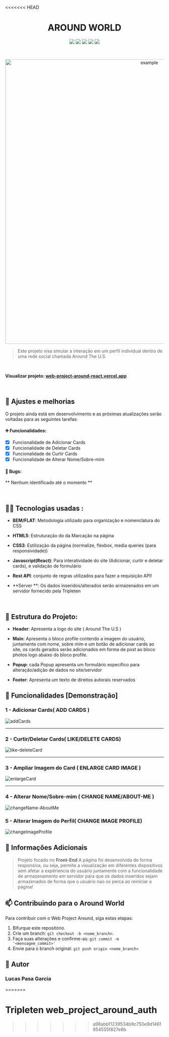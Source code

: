 <<<<<<< HEAD
<h1 align="center">
  AROUND WORLD
</h1>

<p align="center">
  <img src="https://img.shields.io/github/repo-size/Lucas2907/web_project_around_react?style=for-the-badge">
  <img src="https://img.shields.io/github/languages/count/Lucas2907/web_project_around_react?style=for-the-badge">
  <img src="https://img.shields.io/github/forks/Lucas2907/web_project_around_react?style=for-the-badge">
  <img src="https://img.shields.io/bitbucket/issues/Lucas2907/web_project_around_react?style=for-the-badge">
  <img src="https://img.shields.io/bitbucket/pr-raw/Lucas2907/web_project_around_react?style=for-the-badge">
</p>  
  <br>
  
  <p align="center">
    <img src="https://github.com/user-attachments/assets/75c4f06b-c30d-4782-b53c-6b5b2fc95cdb" alt="example" width="900"/>
  </p>  

  
> Este projeto visa simular a interação em um perfil individual dentro de uma rede social chamada Around The U.S.
<br>

**Visualizar projeto: [web-project-around-react.vercel.app](https://web-project-around-react-lucas2907s-projects.vercel.app/)**

<br>

## 🔧 Ajustes e melhorias

O projeto ainda está em desenvolvimento e as próximas atualizações serão voltadas para as seguintes tarefas:

#### ➕ Funcionalidades: 
- [x] Funcionalidade de Adicionar Cards
- [x] Funcionalidade de Deletar Cards
- [x] Funcionalidade de Curtir Cards
- [x] Funcionalidade de Alterar Nome/Sobre-mim

#### 🐞 Bugs: 

** Nenhum identificado até o momento **

<br>

## 🧑‍💻 Tecnologias usadas :

- **BEM/FLAT**: Metodologia utilizado para organização e nomenclatura do CSS

- **HTML5**: Estruturação do da Marcação na página

- **CSS3**: Estilização da página (normalize, flexbox, media queries (para responsividade))

- **Javascript(React)**: Para interatividade do site (Adicionar, curtir e deletar cards), e validação de formulário

- **Rest API**: conjunto de regras utilizados para fazer a requisição API!

- **Server **: Os dados inseridos/alterados serão armazenados em um servidor fornecido pela Tripleten

<br> 

## 🧱 Estrutura do Projeto:

- **Header**: Apresenta a logo do site ( Around The U.S )
  
- **Main**: Apresenta o bloco profile contendo a imagem do usuário, juntamente com nome, sobre mim e um botão de adicionar cards ao site, os cards gerados serão adicionados em forma de post ao bloco photos logo abaixo do bloco profile.

- **Popup**: cada Popup apresenta um formulário especifico para alteração/adição de dados no site/servidor
  
- **Footer**: Apresenta um texto de direitos autorais reservados

## 👀 Funcionalidades [Demonstração]


### 1 - Adicionar Cards( ADD CARDS )

 ![addCards](https://github.com/user-attachments/assets/b9d26aea-566d-49a4-b80c-ca935697563f)

---

### 2 - Curtir/Deletar Cards( LIKE/DELETE CARDS)

![like-deleteCard](https://github.com/user-attachments/assets/e6862e91-d5ef-47a2-bb4e-76edba7646fc)

---

### 3 - Ampliar Imagem do Card ( ENLARGE CARD IMAGE )

![enlargeCard](https://github.com/user-attachments/assets/5b45d718-317e-4fc1-b750-53ca068055de)


---

### 4 - Alterar Nome/Sobre-mim ( CHANGE NAME/ABOUT-ME )

![changeName-AboutMe](https://github.com/user-attachments/assets/e56b8ce6-1a8f-4d86-a2a6-2e2dcd236bff)

### 5 - Alterar Imagem do Perfil( CHANGE IMAGE PROFILE)

![changeImageProfile](https://github.com/user-attachments/assets/7c70f9df-6958-4b29-8eb4-df9979d9bcb6)



## 📌 Informações Adicionais

> Projeto  focado no **Front-End** A página foi desenvolvida de forma responsiva, ou seja, permite a visualização em diferentes dispositivos sem afetar a expêriencia do usuário juntamente com a funcionalidade de armazenamento em servidor para que os dados inseridos sejam armazenados de forma que o usuário nao os perca ao reiniciar a página!


## 📫 Contribuindo para o Around World

Para contribuir com o Web Project Around, siga estas etapas:

1. Bifurque este repositório.
2. Crie um branch: `git checkout -b <nome_branch>`.
3. Faça suas alterações e confirme-as: `git commit -m '<mensagem_commit>'`
4. Envie para o branch original: `git push origin <nome_branch>`


## 👤 Autor

### **Lucas Pasa Garcia**
=======
# Tripleten web_project_around_auth
>>>>>>> a98abb11239534b9c750e9d1461954555f827e8b
